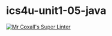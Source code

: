 # ics4u-unit1-05-java

[![Mr Coxall's Super Linter](https://github.com/michael-clermont1/ics4u-unit1-05-java/actions/workflows/main.yml/badge.svg)](https://github.com/michael-clermont1/ics4u-unit1-05-java/actions/workflows/main.yml)
